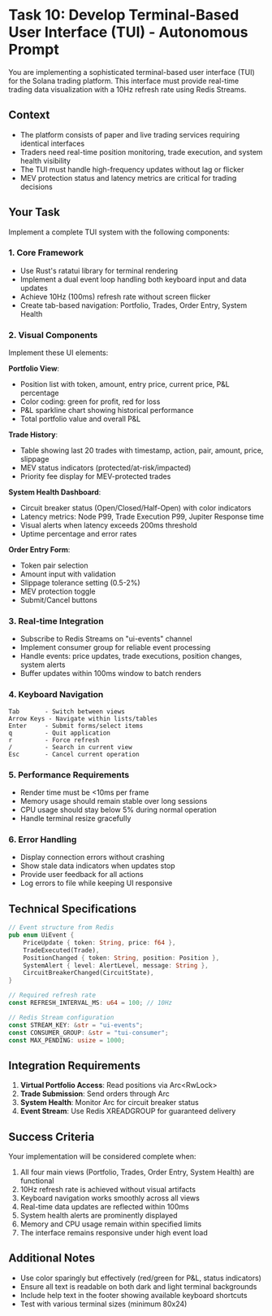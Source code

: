 # Task 10: Develop Terminal-Based User Interface (TUI) - Autonomous Prompt

You are implementing a sophisticated terminal-based user interface (TUI) for the Solana trading platform. This interface must provide real-time trading data visualization with a 10Hz refresh rate using Redis Streams.

## Context
- The platform consists of paper and live trading services requiring identical interfaces
- Traders need real-time position monitoring, trade execution, and system health visibility
- The TUI must handle high-frequency updates without lag or flicker
- MEV protection status and latency metrics are critical for trading decisions

## Your Task

Implement a complete TUI system with the following components:

### 1. Core Framework
- Use Rust's ratatui library for terminal rendering
- Implement a dual event loop handling both keyboard input and data updates
- Achieve 10Hz (100ms) refresh rate without screen flicker
- Create tab-based navigation: Portfolio, Trades, Order Entry, System Health

### 2. Visual Components
Implement these UI elements:

**Portfolio View**:
- Position list with token, amount, entry price, current price, P&L percentage
- Color coding: green for profit, red for loss
- P&L sparkline chart showing historical performance
- Total portfolio value and overall P&L

**Trade History**:
- Table showing last 20 trades with timestamp, action, pair, amount, price, slippage
- MEV status indicators (protected/at-risk/impacted)
- Priority fee display for MEV-protected trades

**System Health Dashboard**:
- Circuit breaker status (Open/Closed/Half-Open) with color indicators
- Latency metrics: Node P99, Trade Execution P99, Jupiter Response time
- Visual alerts when latency exceeds 200ms threshold
- Uptime percentage and error rates

**Order Entry Form**:
- Token pair selection
- Amount input with validation
- Slippage tolerance setting (0.5-2%)
- MEV protection toggle
- Submit/Cancel buttons

### 3. Real-time Integration
- Subscribe to Redis Streams on "ui-events" channel
- Implement consumer group for reliable event processing
- Handle events: price updates, trade executions, position changes, system alerts
- Buffer updates within 100ms window to batch renders

### 4. Keyboard Navigation
```
Tab       - Switch between views
Arrow Keys - Navigate within lists/tables
Enter     - Submit forms/select items
q         - Quit application
r         - Force refresh
/         - Search in current view
Esc       - Cancel current operation
```

### 5. Performance Requirements
- Render time must be <10ms per frame
- Memory usage should remain stable over long sessions
- CPU usage should stay below 5% during normal operation
- Handle terminal resize gracefully

### 6. Error Handling
- Display connection errors without crashing
- Show stale data indicators when updates stop
- Provide user feedback for all actions
- Log errors to file while keeping UI responsive

## Technical Specifications

```rust
// Event structure from Redis
pub enum UiEvent {
    PriceUpdate { token: String, price: f64 },
    TradeExecuted(Trade),
    PositionChanged { token: String, position: Position },
    SystemAlert { level: AlertLevel, message: String },
    CircuitBreakerChanged(CircuitState),
}

// Required refresh rate
const REFRESH_INTERVAL_MS: u64 = 100; // 10Hz

// Redis Stream configuration
const STREAM_KEY: &str = "ui-events";
const CONSUMER_GROUP: &str = "tui-consumer";
const MAX_PENDING: usize = 1000;
```

## Integration Requirements

1. **Virtual Portfolio Access**: Read positions via Arc<RwLock<VirtualPortfolio>>
2. **Trade Submission**: Send orders through Arc<PaperTradeExecutor>
3. **System Health**: Monitor Arc<SystemHealth> for circuit breaker status
4. **Event Stream**: Use Redis XREADGROUP for guaranteed delivery

## Success Criteria

Your implementation will be considered complete when:
1. All four main views (Portfolio, Trades, Order Entry, System Health) are functional
2. 10Hz refresh rate is achieved without visual artifacts
3. Keyboard navigation works smoothly across all views
4. Real-time data updates are reflected within 100ms
5. System health alerts are prominently displayed
6. Memory and CPU usage remain within specified limits
7. The interface remains responsive under high event load

## Additional Notes
- Use color sparingly but effectively (red/green for P&L, status indicators)
- Ensure all text is readable on both dark and light terminal backgrounds
- Include help text in the footer showing available keyboard shortcuts
- Test with various terminal sizes (minimum 80x24)